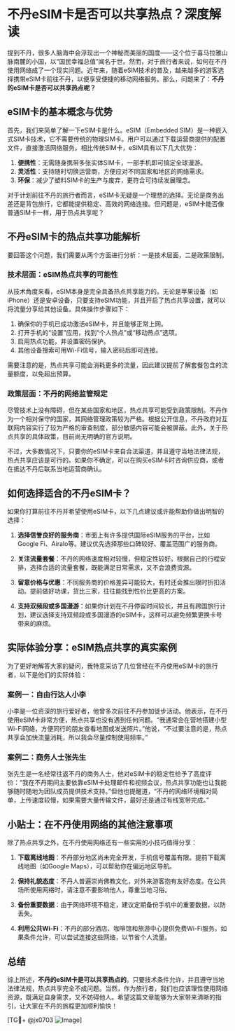# 不丹eSIM卡是否可以共享热点？深度解读

提到不丹，很多人脑海中会浮现出一个神秘而美丽的国度——这个位于喜马拉雅山脉南麓的小国，以“国民幸福总值”闻名于世。然而，对于旅行者来说，如何在不丹使用网络成了一个现实问题。近年来，随着eSIM技术的普及，越来越多的游客选择携带eSIM卡前往不丹，以便享受便捷的移动网络服务。那么，问题来了：**不丹的eSIM卡是否可以共享热点呢？**

## eSIM卡的基本概念与优势

首先，我们来简单了解一下eSIM卡是什么。eSIM（Embedded SIM）是一种嵌入式SIM卡技术，它不需要传统的物理SIM卡。用户可以通过下载运营商提供的配置文件，直接激活网络服务。相比传统SIM卡，eSIM具有以下几大优势：

1. **便携性**：无需随身携带多张实体SIM卡，一部手机即可搞定全球漫游。
2. **灵活性**：支持随时切换运营商，方便应对不同国家和地区的网络需求。
3. **环保**：减少了塑料SIM卡的生产与废弃，更符合可持续发展理念。

对于计划前往不丹的旅行者而言，eSIM卡无疑是一个理想的选择。无论是商务出差还是背包旅行，它都能提供稳定、高效的网络连接。但问题是，eSIM卡能否像普通SIM卡一样，用于热点共享呢？

## 不丹eSIM卡的热点共享功能解析

要回答这个问题，我们需要从两个方面进行分析：一是技术层面，二是政策限制。

### 技术层面：eSIM热点共享的可能性

从技术角度来看，eSIM本身是完全具备热点共享能力的。无论是苹果设备（如iPhone）还是安卓设备，只要支持eSIM功能，并且开启了热点共享设置，就可以将流量分享给其他设备。具体操作步骤如下：

1. 确保你的手机已成功激活eSIM卡，并且能够正常上网。
2. 打开手机的“设置”应用，找到“个人热点”或“移动热点”选项。
3. 启用热点功能，并设置密码保护。
4. 其他设备搜索可用Wi-Fi信号，输入密码后即可连接。

需要注意的是，热点共享可能会消耗更多的流量，因此建议提前了解套餐包含的流量额度，以免超出预算。

### 政策层面：不丹的网络监管规定

尽管技术上没有障碍，但在某些国家和地区，热点共享可能受到政策限制。不丹作为一个相对保守的国家，其网络管理政策较为严格。根据公开信息，不丹政府对互联网内容实行了较为严格的审查制度，部分敏感内容可能会被屏蔽。此外，关于热点共享的具体政策，目前尚无明确的官方说明。

不过，大多数情况下，只要你的eSIM卡来自合法渠道，并且遵守当地法律法规，热点共享应该是可行的。如果你不确定，可以在购买eSIM卡时咨询供应商，或者在抵达不丹后联系当地运营商确认。

## 如何选择适合的不丹eSIM卡？

如果你打算前往不丹并希望使用eSIM卡，以下几点建议或许能帮助你做出明智的选择：

1. **选择信誉良好的服务商**：市面上有许多提供国际eSIM服务的平台，比如Google Fi、Airalo等。建议优先选择那些口碑较好、覆盖范围广的服务商。
   
2. **关注流量套餐**：不丹的网络速度相对较慢，但稳定性较好。根据自己的行程安排，选择合适的流量套餐，既能满足日常需求，又不会浪费资源。

3. **留意价格与优惠**：不同服务商的价格差异可能较大，有时还会推出限时折扣活动。提前做好功课，货比三家，往往能找到性价比更高的方案。

4. **支持双频段或多国漫游**：如果你计划在不丹停留时间较长，并且有跨国旅行计划，建议选择支持双频段或多国漫游的eSIM卡，这样可以避免频繁更换卡号带来的麻烦。

## 实际体验分享：eSIM热点共享的真实案例

为了更好地解答大家的疑问，我特意采访了几位曾经在不丹使用eSIM卡的旅行者，以下是他们的实际体验：

### 案例一：自由行达人小李
小李是一位资深的旅行爱好者，他曾多次前往不丹参加徒步活动。他表示，在不丹使用eSIM卡非常方便，热点共享也没有遇到任何问题。“我通常会在营地搭建小型Wi-Fi网络，方便同行的朋友查看地图或发送照片。”他说，“不过要注意的是，热点共享会加快流量消耗，所以我会尽量控制使用频率。”

### 案例二：商务人士张先生
张先生是一名经常往返不丹的商务人士，他对eSIM卡的稳定性给予了高度评价：“我在不丹期间主要依靠eSIM卡处理邮件和视频会议，热点共享功能也让我能够随时随地为团队成员提供技术支持。”但他也提醒道，“不丹的网络环境相对简单，上传速度较慢，如果需要大量传输文件，最好还是通过有线宽带完成。”

## 小贴士：在不丹使用网络的其他注意事项

除了热点共享之外，在不丹使用网络还有一些实用的小技巧值得分享：

1. **下载离线地图**：不丹部分地区尚未完全开发，手机信号覆盖有限。提前下载离线地图（如Google Maps），可以帮助你在偏远地区导航。
   
2. **保持礼貌态度**：不丹人普遍崇尚佛教文化，对外来游客抱有友好态度。在公共场所使用网络时，请注意不要影响他人，尊重当地习俗。

3. **备份重要数据**：由于网络环境不稳定，建议定期备份手机中的重要数据，以防丢失。

4. **利用公共Wi-Fi**：不丹的部分酒店、咖啡馆和旅游中心提供免费Wi-Fi服务。如果条件允许，可以尝试连接这些网络，以节省个人流量。

## 总结

综上所述，**不丹的eSIM卡是可以共享热点的**。只要技术条件允许，并且遵守当地法律法规，热点共享完全不成问题。当然，作为旅行者，我们也应该理性使用网络资源，既满足自身需求，又不妨碍他人。希望这篇文章能够为大家带来清晰的指引，让大家在不丹的旅程更加顺利愉快！

[TG💪+ @jx0703 ![Image](https://github.com/user-attachments/assets/dbca1d08-cadb-493c-b0ec-ad6f7a83f270)]
